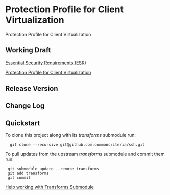 Protection Profile for Client Virtualization
============

Protection Profile for Client Virtualization

## Working Draft
[Essential Security Requirements (ESR)](http://common-criteria.rhcloud.com/clientvirtualization/output/clientvirtualization-esr.html)

[Protection Profile for Client Virtualization](http://common-criteria.rhcloud.com/clientvirtualization/output/clientvirtualization-release.html)

## Release Version

## Change Log

## Quickstart
To clone this project along with its _transforms_ submodule run:

````
  git clone --recursive git@github.com:commoncriteria/ssh.git
````
To pull updates from the upstream _transforms_ submodule and commit them run:
````
 git submodule update --remote transforms
 git add transforms
 git commit
````

[Help working with Transforms Submodule](https://github.com/commoncriteria/transforms/wiki/Working-with-Transforms-as-a-Submodule)
